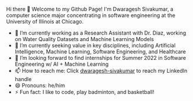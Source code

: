 Hi there 👋 
Welcome to my Github Page! 
I'm Dwaragesh Sivakumar, a computer science major concentrating in software engineering at the University of Illinois at Chicago.

- 🔭 I’m currently working as a Research Assistant with Dr. Diaz, working on Water Quality Datasets and Machine Learning Models
- 🌱 I’m currently seeking value in key disciplines, including Artificial Intelligence, Machine Learning, Software Engineering, and Healthcare
- 🤔 I’m looking forward to find internships for Summer 2022 in Software Engineering w/ AI + Machine Learning
- 📫 How to reach me: Click [dwaragesh-sivakumar](https://www.linkedin.com/in/dwaragesh-sivakumar/) to reach my LinkedIn handle 
- 😄 Pronouns: he/him
- ⚡ Fun fact: I like to code, play badminton, and basketball!
